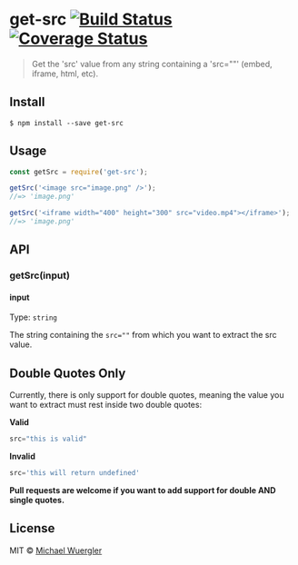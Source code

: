 # get-src [![Build Status](https://travis-ci.org/radiovisual/get-src.svg?branch=master)](https://travis-ci.org/radiovisual/get-src) [![Coverage Status](https://coveralls.io/repos/github/radiovisual/get-src/badge.svg?branch=master)](https://coveralls.io/github/radiovisual/get-src?branch=master)

> Get the &#39;src&#39; value from any string containing a &#39;src=&#34;&#34;&#39; (embed, iframe, html, etc).


## Install

```
$ npm install --save get-src
```


## Usage

```js
const getSrc = require('get-src');

getSrc('<image src="image.png" />');
//=> 'image.png'

getSrc('<iframe width="400" height="300" src="video.mp4"></iframe>');
//=> 'image.png'
```


## API

### getSrc(input)

#### input

Type: `string`

The string containing the `src=""` from which you want to extract the src value.

## Double Quotes Only

Currently, there is only support for double quotes, meaning the value you want to extract must
rest inside two double quotes:

**Valid**
```js
src="this is valid"
```

**Invalid**
```js
src='this will return undefined'
```

**Pull requests are welcome if you want to add support for double AND single quotes.**

## License

MIT © [Michael Wuergler](http://numetriclabs.com)
